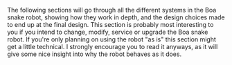 The following sections will go through all the different systems in the Boa snake robot, showing how they work in depth, and the design choices made to end up at the final design. This section is probably most interesting to you if you intend to change, modify, service or upgrade the Boa snake robot. If you're only planning on using the robot "as is" this section might get a little technical. I strongly encourage you to read it anyways, as it will give some nice insight into why the robot behaves as it does.